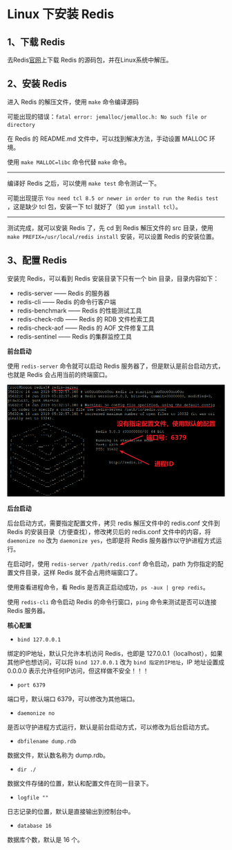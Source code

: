 # Linux 下安装 Redis

## 1、下载 Redis

去Redis[官网](https://redis.io/)上下载 Redis 的源码包，并在Linux系统中解压。

## 2、安装 Redis

进入 Redis 的解压文件，使用 `make` 命令编译源码

可能出现的错误：`fatal error: jemalloc/jemalloc.h: No such file or directory`

在 Redis 的 README.md 文件中，可以找到解决方法，手动设置 MALLOC 环境。

使用 `make MALLOC=libc` 命令代替 `make` 命令。

---

编译好 Redis 之后，可以使用 `make test` 命令测试一下。

可能出现提示 `You need tcl 8.5 or newer in order to run the Redis test` ，这是缺少 tcl 包，安装一下 tcl 就好了（如 `yum install tcl`）。

---

测试完成，就可以安装 Redis 了，先 cd 到 Redis 解压文件的 src 目录，使用 `make PREFIX=/usr/local/redis install` 安装，可以设置 Redis 的安装位置。

## 3、配置 Redis

安装完 Redis，可以看到 Redis 安装目录下只有一个 bin 目录，目录内容如下：

- redis-server —— Redis 的服务器
- redis-cli —— Redis 的命令行客户端
- redis-benchmark —— Redis 的性能测试工具
- redis-check-rdb —— Redis 的 RDB 文件检索工具
- redis-check-aof —— Redis 的 AOF 文件修复工具
- redis-sentinel —— Redis 的集群监控工具

**前台启动**

使用 `redis-server` 命令就可以启动 Redis 服务器了，但是默认是前台启动方式，也就是 Redis 会占用当前的终端窗口。

![默认配置启动Redis服务器](./images/默认配置启动Redis服务器.png)

**后台启动**

后台启动方式，需要指定配置文件，拷贝 redis 解压文件中的 redis.conf 文件到 Redis 的安装目录（方便查找），修改拷贝后的 redis.conf 文件中的内容，将 `daemonize no` 改为 `daemonize yes`，也即是将 Redis 服务器作以守护进程方式运行。

在启动时，使用 `redis-server /path/redis.conf` 命令启动，path 为你指定的配置文件目录，这样 Redis 就不会占用终端窗口了。

使用查看进程命令，看 Redis 是否真正启动成功，`ps -aux | grep redis`。

使用 `redis-cli` 命令启动 Redis 的命令行窗口，`ping` 命令来测试是否可以连接 Redis 服务器。

**核心配置**

- `bind 127.0.0.1`

绑定的IP地址，默认只允许本机访问 Redis，也即是 127.0.0.1（localhost），如果其他IP也想访问，可以将 `bind 127.0.0.1` 改为 `bind 指定的IP地址`，IP 地址设置成 0.0.0.0 表示允许任何IP访问，但这样做不安全！！！

- `port 6379`

端口号，默认端口 6379，可以修改为其他端口。

- `daemonize no`

是否以守护进程方式运行，默认是前台启动方式，可以修改为后台启动方式。

- `dbfilename dump.rdb`

数据文件，默认数名称为 dump.rdb。

- `dir ./`

数据文件存储的位置，默认和配置文件在同一目录下。

- `logfile ""`

日志记录的位置，默认是直接输出到控制台中。

- `database 16`

数据库个数，默认是 16 个。
